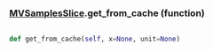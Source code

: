 ### [MVSamplesSlice](MVSamplesSlice.md).get_from_cache (function)


```py

def get_from_cache(self, x=None, unit=None)

```


